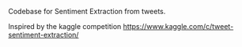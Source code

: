Codebase for Sentiment Extraction from tweets. 

Inspired by the kaggle competition 
https://www.kaggle.com/c/tweet-sentiment-extraction/